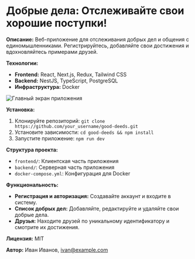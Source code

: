 # Добрые дела: Отслеживайте свои хорошие поступки!

**Описание:**
Веб-приложение для отслеживания добрых дел и общения с единомышленниками. Регистрируйтесь, добавляйте свои достижения и вдохновляйтесь примерами друзей.

**Технологии:**
* **Frontend:** React, Next.js, Redux, Tailwind CSS
* **Backend:** NestJS, TypeScript, PostgreSQL
* **Инфраструктура:** Docker

![Главный экран приложения](https://drive.google.com/file/d/1-QTj699DJ4q-AfQF1gZHQkQdKmfShz06/view?pli=1)

**Установка:**
1. Клонируйте репозиторий: `git clone https://github.com/your_username/good-deeds.git`
2. Установите зависимости: `cd good-deeds && npm install`
3. Запустите приложение: `npm run dev`

**Структура проекта:**
* `frontend/`: Клиентская часть приложения
* `backend/`: Серверная часть приложения
* `docker-compose.yml`: Конфигурация для Docker

**Функциональность:**
* **Регистрация и авторизация:** Создавайте аккаунт и входите в систему.
* **Список добрых дел:** Добавляйте, редактируйте и удаляйте свои добрые дела.
* **Друзья:** Находите друзей по уникальному идентификатору и смотрите их достижения.

**Лицензия:** MIT

**Автор:** Иван Иванов, ivan@example.com
